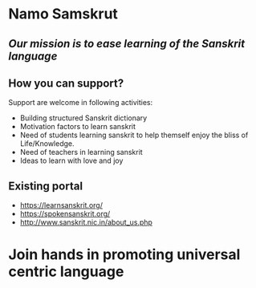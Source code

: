 # Namo Samskrut

## _Our mission is to ease learning of the Sanskrit language_

## How you can support?

Support are welcome in following activities:

* Building structured Sanskrit dictionary
* Motivation factors to learn sanskrit
* Need of students learning sanskrit to help themself enjoy the bliss of Life/Knowledge.
* Need of teachers in learning sanskrit
* Ideas to learn with love and joy

## Existing portal

* https://learnsanskrit.org/
* https://spokensanskrit.org/
* http://www.sanskrit.nic.in/about_us.php

# Join hands in promoting universal centric language 
